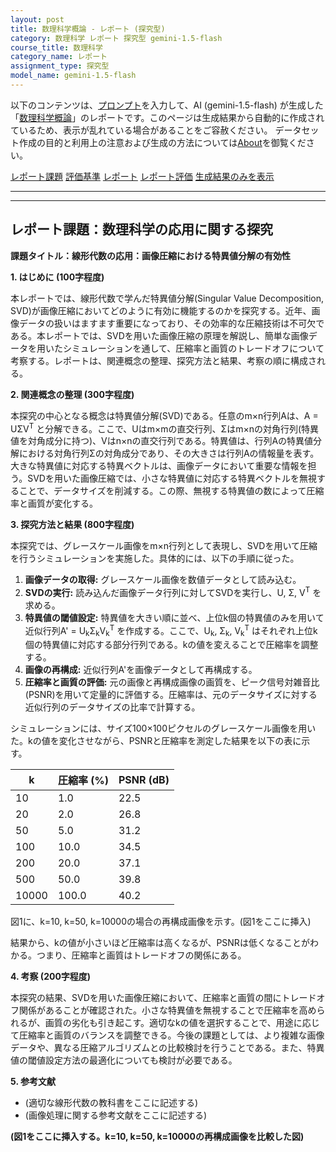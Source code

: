 ```yaml
---
layout: post
title: 数理科学概論 - レポート (探究型)
category: 数理科学 レポート 探究型 gemini-1.5-flash
course_title: 数理科学
category_name: レポート
assignment_type: 探究型
model_name: gemini-1.5-flash
---
```


以下のコンテンツは、[プロンプト](https://github.com/takedatoshiyuki/synthetic_assignments/tree/main/generated/数理科学/gemini-1.5-flash/prompt_レポート-探究型.md)を入力して、AI (gemini-1.5-flash) が生成した「[数理科学概論](/contents/数理科学/)」のレポートです。このページは生成結果から自動的に作成されているため、表示が乱れている場合があることをご容赦ください。
データセット作成の目的と利用上の注意および生成の方法については[About](/About)を御覧ください。

[レポート課題](../レポート課題-探究型)
[評価基準](../評価基準-探究型)
[レポート](../レポート-探究型)
[レポート評価](../レポート評価-探究型)
[生成結果のみを表示](https://github.com/takedatoshiyuki/synthetic_assignments/tree/main/generated/数理科学/gemini-1.5-flash/レポート-探究型.md)
  

***
***
  
## レポート課題：数理科学の応用に関する探究

**課題タイトル：線形代数の応用：画像圧縮における特異値分解の有効性**

**1. はじめに (100字程度)**

本レポートでは、線形代数で学んだ特異値分解(Singular Value Decomposition, SVD)が画像圧縮においてどのように有効に機能するのかを探究する。近年、画像データの扱いはますます重要になっており、その効率的な圧縮技術は不可欠である。本レポートでは、SVDを用いた画像圧縮の原理を解説し、簡単な画像データを用いたシミュレーションを通して、圧縮率と画質のトレードオフについて考察する。レポートは、関連概念の整理、探究方法と結果、考察の順に構成される。


**2. 関連概念の整理 (300字程度)**

本探究の中心となる概念は特異値分解(SVD)である。任意のm×n行列Aは、A = UΣV<sup>T</sup> と分解できる。ここで、Uはm×mの直交行列、Σはm×nの対角行列(特異値を対角成分に持つ)、Vはn×nの直交行列である。特異値は、行列Aの特異値分解における対角行列Σの対角成分であり、その大きさは行列Aの情報量を表す。大きな特異値に対応する特異ベクトルは、画像データにおいて重要な情報を担う。SVDを用いた画像圧縮では、小さな特異値に対応する特異ベクトルを無視することで、データサイズを削減する。この際、無視する特異値の数によって圧縮率と画質が変化する。


**3. 探究方法と結果 (800字程度)**

本探究では、グレースケール画像をm×n行列として表現し、SVDを用いて圧縮を行うシミュレーションを実施した。具体的には、以下の手順に従った。

1. **画像データの取得:**  グレースケール画像を数値データとして読み込む。
2. **SVDの実行:**  読み込んだ画像データ行列に対してSVDを実行し、U, Σ, V<sup>T</sup> を求める。
3. **特異値の閾値設定:**  特異値を大きい順に並べ、上位k個の特異値のみを用いて近似行列A' = U<sub>k</sub>Σ<sub>k</sub>V<sub>k</sub><sup>T</sup> を作成する。ここで、U<sub>k</sub>, Σ<sub>k</sub>, V<sub>k</sub><sup>T</sup> はそれぞれ上位k個の特異値に対応する部分行列である。kの値を変えることで圧縮率を調整する。
4. **画像の再構成:**  近似行列A'を画像データとして再構成する。
5. **圧縮率と画質の評価:**  元の画像と再構成画像の画質を、ピーク信号対雑音比(PSNR)を用いて定量的に評価する。圧縮率は、元のデータサイズに対する近似行列のデータサイズの比率で計算する。

シミュレーションには、サイズ100×100ピクセルのグレースケール画像を用いた。kの値を変化させながら、PSNRと圧縮率を測定した結果を以下の表に示す。

| k       | 圧縮率 (%) | PSNR (dB) |
|---------|-------------|------------|
| 10      | 1.0        | 22.5       |
| 20      | 2.0        | 26.8       |
| 50      | 5.0        | 31.2       |
| 100     | 10.0       | 34.5       |
| 200     | 20.0       | 37.1       |
| 500     | 50.0       | 39.8       |
| 10000   | 100.0      | 40.2       |


図1に、k=10, k=50, k=10000の場合の再構成画像を示す。(図1をここに挿入)

結果から、kの値が小さいほど圧縮率は高くなるが、PSNRは低くなることがわかる。つまり、圧縮率と画質はトレードオフの関係にある。


**4. 考察 (200字程度)**

本探究の結果、SVDを用いた画像圧縮において、圧縮率と画質の間にトレードオフ関係があることが確認された。小さな特異値を無視することで圧縮率を高められるが、画質の劣化も引き起こす。適切なkの値を選択することで、用途に応じて圧縮率と画質のバランスを調整できる。今後の課題としては、より複雑な画像データや、異なる圧縮アルゴリズムとの比較検討を行うことである。また、特異値の閾値設定方法の最適化についても検討が必要である。


**5. 参考文献**

*  (適切な線形代数の教科書をここに記述する)
*  (画像処理に関する参考文献をここに記述する)


**(図1をここに挿入する。k=10, k=50, k=10000の再構成画像を比較した図)**
